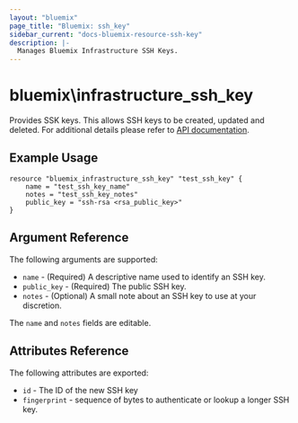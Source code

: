 ```yaml
---
layout: "bluemix"
page_title: "Bluemix: ssh_key"
sidebar_current: "docs-bluemix-resource-ssh-key"
description: |-
  Manages Bluemix Infrastructure SSH Keys.
---
```


# bluemix\infrastructure_ssh_key

Provides SSK keys. This allows SSH keys to be created, updated and deleted.
For additional details please refer to [API documentation](http://sldn.softlayer.com/reference/datatypes/SoftLayer_Security_Ssh_Key).

## Example Usage

```
resource "bluemix_infrastructure_ssh_key" "test_ssh_key" {
    name = "test_ssh_key_name"
    notes = "test_ssh_key_notes"
    public_key = "ssh-rsa <rsa_public_key>"
}
```

## Argument Reference

The following arguments are supported:

* `name` - (Required) A descriptive name used to identify an SSH key.
* `public_key` - (Required) The public SSH key.
* `notes` - (Optional) A small note about an SSH key to use at your discretion.

The `name` and `notes` fields are editable.

## Attributes Reference

The following attributes are exported:

* `id` - The ID of the new SSH key
* `fingerprint` - sequence of bytes to authenticate or lookup a longer SSH key.
